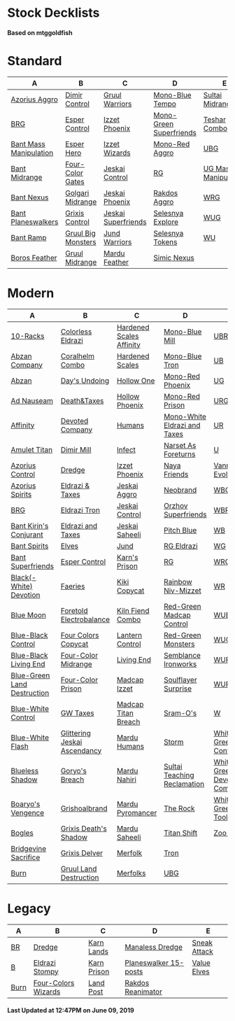 # Stock Decklists
#### Based on mtggoldfish


# Standard

|                                       A                                        |                                   B                                    |                                    C                                     |                                        D                                         |                                     E                                      |
|--------------------------------------------------------------------------------|------------------------------------------------------------------------|--------------------------------------------------------------------------|----------------------------------------------------------------------------------|----------------------------------------------------------------------------|
|[Azorius Aggro](./mtggoldfish/Standard/decks/Azorius_Aggro.md)                  |[Dimir Control](./mtggoldfish/Standard/decks/Dimir_Control.md)          |[Gruul Warriors](./mtggoldfish/Standard/decks/Gruul_Warriors.md)          |[Mono-Blue Tempo](./mtggoldfish/Standard/decks/Mono-Blue_Tempo.md)                |[Sultai Midrange](./mtggoldfish/Standard/decks/Sultai_Midrange.md)          |
|[BRG](./mtggoldfish/Standard/decks/BRG.md)                                      |[Esper Control](./mtggoldfish/Standard/decks/Esper_Control.md)          |[Izzet Phoenix](./mtggoldfish/Standard/decks/Izzet_Phoenix.md)            |[Mono-Green Superfriends](./mtggoldfish/Standard/decks/Mono-Green_Superfriends.md)|[Teshar Combo](./mtggoldfish/Standard/decks/Teshar_Combo.md)                |
|[Bant Mass Manipulation](./mtggoldfish/Standard/decks/Bant_Mass_Manipulation.md)|[Esper Hero](./mtggoldfish/Standard/decks/Esper_Hero.md)                |[Izzet Wizards](./mtggoldfish/Standard/decks/Izzet_Wizards.md)            |[Mono-Red Aggro](./mtggoldfish/Standard/decks/Mono-Red_Aggro.md)                  |[UBG](./mtggoldfish/Standard/decks/UBG.md)                                  |
|[Bant Midrange](./mtggoldfish/Standard/decks/Bant_Midrange.md)                  |[Four-Color Gates](./mtggoldfish/Standard/decks/Four-Color_Gates.md)    |[Jeskai Control](./mtggoldfish/Standard/decks/Jeskai_Control.md)          |[RG](./mtggoldfish/Standard/decks/RG.md)                                          |[UG Mass Manipulation](./mtggoldfish/Standard/decks/UG_Mass_Manipulation.md)|
|[Bant Nexus](./mtggoldfish/Standard/decks/Bant_Nexus.md)                        |[Golgari Midrange](./mtggoldfish/Standard/decks/Golgari_Midrange.md)    |[Jeskai Phoenix](./mtggoldfish/Standard/decks/Jeskai_Phoenix.md)          |[Rakdos Aggro](./mtggoldfish/Standard/decks/Rakdos_Aggro.md)                      |[WRG](./mtggoldfish/Standard/decks/WRG.md)                                  |
|[Bant Planeswalkers](./mtggoldfish/Standard/decks/Bant_Planeswalkers.md)        |[Grixis Control](./mtggoldfish/Standard/decks/Grixis_Control.md)        |[Jeskai Superfriends](./mtggoldfish/Standard/decks/Jeskai_Superfriends.md)|[Selesnya Explore](./mtggoldfish/Standard/decks/Selesnya_Explore.md)              |[WUG](./mtggoldfish/Standard/decks/WUG.md)                                  |
|[Bant Ramp](./mtggoldfish/Standard/decks/Bant_Ramp.md)                          |[Gruul Big Monsters](./mtggoldfish/Standard/decks/Gruul_Big_Monsters.md)|[Jund Warriors](./mtggoldfish/Standard/decks/Jund_Warriors.md)            |[Selesnya Tokens](./mtggoldfish/Standard/decks/Selesnya_Tokens.md)                |[WU](./mtggoldfish/Standard/decks/WU.md)                                    |
|[Boros Feather](./mtggoldfish/Standard/decks/Boros_Feather.md)                  |[Gruul Midrange](./mtggoldfish/Standard/decks/Gruul_Midrange.md)        |[Mardu Feather](./mtggoldfish/Standard/decks/Mardu_Feather.md)            |[Simic Nexus](./mtggoldfish/Standard/decks/Simic_Nexus.md)                        |                                                                            |


# Modern

|                                           A                                            |                                            B                                             |                                        C                                         |                                            D                                             |                                           E                                            |
|----------------------------------------------------------------------------------------|------------------------------------------------------------------------------------------|----------------------------------------------------------------------------------|------------------------------------------------------------------------------------------|----------------------------------------------------------------------------------------|
|[10-Racks](./mtggoldfish/Modern/decks/10-Racks.md)                                      |[Colorless Eldrazi](./mtggoldfish/Modern/decks/Colorless_Eldrazi.md)                      |[Hardened Scales Affinity](./mtggoldfish/Modern/decks/Hardened_Scales_Affinity.md)|[Mono-Blue Mill](./mtggoldfish/Modern/decks/Mono-Blue_Mill.md)                            |[UBR](./mtggoldfish/Modern/decks/UBR.md)                                                |
|[Abzan Company](./mtggoldfish/Modern/decks/Abzan_Company.md)                            |[Coralhelm Combo](./mtggoldfish/Modern/decks/Coralhelm_Combo.md)                          |[Hardened Scales](./mtggoldfish/Modern/decks/Hardened_Scales.md)                  |[Mono-Blue Tron](./mtggoldfish/Modern/decks/Mono-Blue_Tron.md)                            |[UB](./mtggoldfish/Modern/decks/UB.md)                                                  |
|[Abzan](./mtggoldfish/Modern/decks/Abzan.md)                                            |[Day's Undoing](./mtggoldfish/Modern/decks/Day's_Undoing.md)                              |[Hollow One](./mtggoldfish/Modern/decks/Hollow_One.md)                            |[Mono-Red Phoenix](./mtggoldfish/Modern/decks/Mono-Red_Phoenix.md)                        |[UG](./mtggoldfish/Modern/decks/UG.md)                                                  |
|[Ad Nauseam](./mtggoldfish/Modern/decks/Ad_Nauseam.md)                                  |[Death&amp;Taxes](./mtggoldfish/Modern/decks/Death&amp;Taxes.md)                          |[Hollow Phoenix](./mtggoldfish/Modern/decks/Hollow_Phoenix.md)                    |[Mono-Red Prison](./mtggoldfish/Modern/decks/Mono-Red_Prison.md)                          |[URG](./mtggoldfish/Modern/decks/URG.md)                                                |
|[Affinity](./mtggoldfish/Modern/decks/Affinity.md)                                      |[Devoted Company](./mtggoldfish/Modern/decks/Devoted_Company.md)                          |[Humans](./mtggoldfish/Modern/decks/Humans.md)                                    |[Mono-White Eldrazi and Taxes](./mtggoldfish/Modern/decks/Mono-White_Eldrazi_and_Taxes.md)|[UR](./mtggoldfish/Modern/decks/UR.md)                                                  |
|[Amulet Titan](./mtggoldfish/Modern/decks/Amulet_Titan.md)                              |[Dimir Mill](./mtggoldfish/Modern/decks/Dimir_Mill.md)                                    |[Infect](./mtggoldfish/Modern/decks/Infect.md)                                    |[Narset As Foreturns](./mtggoldfish/Modern/decks/Narset_As_Foreturns.md)                  |[U](./mtggoldfish/Modern/decks/U.md)                                                    |
|[Azorius Control](./mtggoldfish/Modern/decks/Azorius_Control.md)                        |[Dredge](./mtggoldfish/Modern/decks/Dredge.md)                                            |[Izzet Phoenix](./mtggoldfish/Modern/decks/Izzet_Phoenix.md)                      |[Naya Friends](./mtggoldfish/Modern/decks/Naya_Friends.md)                                |[Vannifar Evolution](./mtggoldfish/Modern/decks/Vannifar_Evolution.md)                  |
|[Azorius Spirits](./mtggoldfish/Modern/decks/Azorius_Spirits.md)                        |[Eldrazi & Taxes](./mtggoldfish/Modern/decks/Eldrazi_&_Taxes.md)                          |[Jeskai Aggro](./mtggoldfish/Modern/decks/Jeskai_Aggro.md)                        |[Neobrand](./mtggoldfish/Modern/decks/Neobrand.md)                                        |[WBG](./mtggoldfish/Modern/decks/WBG.md)                                                |
|[BRG](./mtggoldfish/Modern/decks/BRG.md)                                                |[Eldrazi Tron](./mtggoldfish/Modern/decks/Eldrazi_Tron.md)                                |[Jeskai Control](./mtggoldfish/Modern/decks/Jeskai_Control.md)                    |[Orzhov Superfriends](./mtggoldfish/Modern/decks/Orzhov_Superfriends.md)                  |[WBR](./mtggoldfish/Modern/decks/WBR.md)                                                |
|[Bant Kirin's Conjurant](./mtggoldfish/Modern/decks/Bant_Kirin's_Conjurant.md)          |[Eldrazi and Taxes](./mtggoldfish/Modern/decks/Eldrazi_and_Taxes.md)                      |[Jeskai Saheeli](./mtggoldfish/Modern/decks/Jeskai_Saheeli.md)                    |[Pitch Blue](./mtggoldfish/Modern/decks/Pitch_Blue.md)                                    |[WB](./mtggoldfish/Modern/decks/WB.md)                                                  |
|[Bant Spirits](./mtggoldfish/Modern/decks/Bant_Spirits.md)                              |[Elves](./mtggoldfish/Modern/decks/Elves.md)                                              |[Jund](./mtggoldfish/Modern/decks/Jund.md)                                        |[RG Eldrazi](./mtggoldfish/Modern/decks/RG_Eldrazi.md)                                    |[WG](./mtggoldfish/Modern/decks/WG.md)                                                  |
|[Bant Superfriends](./mtggoldfish/Modern/decks/Bant_Superfriends.md)                    |[Esper Control](./mtggoldfish/Modern/decks/Esper_Control.md)                              |[Karn's Prison](./mtggoldfish/Modern/decks/Karn's_Prison.md)                      |[RG](./mtggoldfish/Modern/decks/RG.md)                                                    |[WRG](./mtggoldfish/Modern/decks/WRG.md)                                                |
|[Black(-White) Devotion](./mtggoldfish/Modern/decks/Black(-White)_Devotion.md)          |[Faeries](./mtggoldfish/Modern/decks/Faeries.md)                                          |[Kiki Copycat](./mtggoldfish/Modern/decks/Kiki_Copycat.md)                        |[Rainbow Niv-Mizzet](./mtggoldfish/Modern/decks/Rainbow_Niv-Mizzet.md)                    |[WR](./mtggoldfish/Modern/decks/WR.md)                                                  |
|[Blue Moon](./mtggoldfish/Modern/decks/Blue_Moon.md)                                    |[Foretold Electrobalance](./mtggoldfish/Modern/decks/Foretold_Electrobalance.md)          |[Kiln Fiend Combo](./mtggoldfish/Modern/decks/Kiln_Fiend_Combo.md)                |[Red-Green Madcap Control](./mtggoldfish/Modern/decks/Red-Green_Madcap_Control.md)        |[WUBRG](./mtggoldfish/Modern/decks/WUBRG.md)                                            |
|[Blue-Black Control](./mtggoldfish/Modern/decks/Blue-Black_Control.md)                  |[Four Colors Copycat](./mtggoldfish/Modern/decks/Four_Colors_Copycat.md)                  |[Lantern Control](./mtggoldfish/Modern/decks/Lantern_Control.md)                  |[Red-Green Monsters](./mtggoldfish/Modern/decks/Red-Green_Monsters.md)                    |[WUG](./mtggoldfish/Modern/decks/WUG.md)                                                |
|[Blue-Black Living End](./mtggoldfish/Modern/decks/Blue-Black_Living_End.md)            |[Four-Color Midrange](./mtggoldfish/Modern/decks/Four-Color_Midrange.md)                  |[Living End](./mtggoldfish/Modern/decks/Living_End.md)                            |[Semblance Ironworks](./mtggoldfish/Modern/decks/Semblance_Ironworks.md)                  |[WURG](./mtggoldfish/Modern/decks/WURG.md)                                              |
|[Blue-Green Land Destruction](./mtggoldfish/Modern/decks/Blue-Green_Land_Destruction.md)|[Four-Color Prison](./mtggoldfish/Modern/decks/Four-Color_Prison.md)                      |[Madcap Izzet](./mtggoldfish/Modern/decks/Madcap_Izzet.md)                        |[Soulflayer Surprise](./mtggoldfish/Modern/decks/Soulflayer_Surprise.md)                  |[WUR](./mtggoldfish/Modern/decks/WUR.md)                                                |
|[Blue-White Control](./mtggoldfish/Modern/decks/Blue-White_Control.md)                  |[GW Taxes](./mtggoldfish/Modern/decks/GW_Taxes.md)                                        |[Madcap Titan Breach](./mtggoldfish/Modern/decks/Madcap_Titan_Breach.md)          |[Sram-O's](./mtggoldfish/Modern/decks/Sram-O's.md)                                        |[W](./mtggoldfish/Modern/decks/W.md)                                                    |
|[Blue-White Flash](./mtggoldfish/Modern/decks/Blue-White_Flash.md)                      |[Glittering Jeskai Ascendancy](./mtggoldfish/Modern/decks/Glittering_Jeskai_Ascendancy.md)|[Mardu Humans](./mtggoldfish/Modern/decks/Mardu_Humans.md)                        |[Storm](./mtggoldfish/Modern/decks/Storm.md)                                              |[White-Green Control](./mtggoldfish/Modern/decks/White-Green_Control.md)                |
|[Blueless Shadow](./mtggoldfish/Modern/decks/Blueless_Shadow.md)                        |[Goryo's Breach](./mtggoldfish/Modern/decks/Goryo's_Breach.md)                            |[Mardu Nahiri](./mtggoldfish/Modern/decks/Mardu_Nahiri.md)                        |[Sultai Teaching Reclamation](./mtggoldfish/Modern/decks/Sultai_Teaching_Reclamation.md)  |[White-Green Devoted Company](./mtggoldfish/Modern/decks/White-Green_Devoted_Company.md)|
|[Boaryo's Vengence](./mtggoldfish/Modern/decks/Boaryo's_Vengence.md)                    |[Grishoalbrand](./mtggoldfish/Modern/decks/Grishoalbrand.md)                              |[Mardu Pyromancer](./mtggoldfish/Modern/decks/Mardu_Pyromancer.md)                |[The Rock](./mtggoldfish/Modern/decks/The_Rock.md)                                        |[White-Green Toolbox](./mtggoldfish/Modern/decks/White-Green_Toolbox.md)                |
|[Bogles](./mtggoldfish/Modern/decks/Bogles.md)                                          |[Grixis Death's Shadow](./mtggoldfish/Modern/decks/Grixis_Death's_Shadow.md)              |[Mardu Saheeli](./mtggoldfish/Modern/decks/Mardu_Saheeli.md)                      |[Titan Shift](./mtggoldfish/Modern/decks/Titan_Shift.md)                                  |[Zoo Burn](./mtggoldfish/Modern/decks/Zoo_Burn.md)                                      |
|[Bridgevine Sacrifice](./mtggoldfish/Modern/decks/Bridgevine_Sacrifice.md)              |[Grixis Delver](./mtggoldfish/Modern/decks/Grixis_Delver.md)                              |[Merfolk](./mtggoldfish/Modern/decks/Merfolk.md)                                  |[Tron](./mtggoldfish/Modern/decks/Tron.md)                                                |                                                                                        |
|[Burn](./mtggoldfish/Modern/decks/Burn.md)                                              |[Gruul Land Destruction](./mtggoldfish/Modern/decks/Gruul_Land_Destruction.md)            |[Merfolks](./mtggoldfish/Modern/decks/Merfolks.md)                                |[UBG](./mtggoldfish/Modern/decks/UBG.md)                                                  |                                                                                        |


# Legacy

|                    A                     |                                   B                                    |                           C                            |                                     D                                      |                            E                             |
|------------------------------------------|------------------------------------------------------------------------|--------------------------------------------------------|----------------------------------------------------------------------------|----------------------------------------------------------|
|[BR](./mtggoldfish/Legacy/decks/BR.md)    |[Dredge](./mtggoldfish/Legacy/decks/Dredge.md)                          |[Karn Lands](./mtggoldfish/Legacy/decks/Karn_Lands.md)  |[Manaless Dredge](./mtggoldfish/Legacy/decks/Manaless_Dredge.md)            |[Sneak Attack](./mtggoldfish/Legacy/decks/Sneak_Attack.md)|
|[B](./mtggoldfish/Legacy/decks/B.md)      |[Eldrazi Stompy](./mtggoldfish/Legacy/decks/Eldrazi_Stompy.md)          |[Karn Prison](./mtggoldfish/Legacy/decks/Karn_Prison.md)|[Planeswalker 15-posts](./mtggoldfish/Legacy/decks/Planeswalker_15-posts.md)|[Value Elves](./mtggoldfish/Legacy/decks/Value_Elves.md)  |
|[Burn](./mtggoldfish/Legacy/decks/Burn.md)|[Four-Colors Wizards](./mtggoldfish/Legacy/decks/Four-Colors_Wizards.md)|[Land Post](./mtggoldfish/Legacy/decks/Land_Post.md)    |[Rakdos Reanimator](./mtggoldfish/Legacy/decks/Rakdos_Reanimator.md)        |                                                          |



#### Last Updated at 12:47PM on June 09, 2019